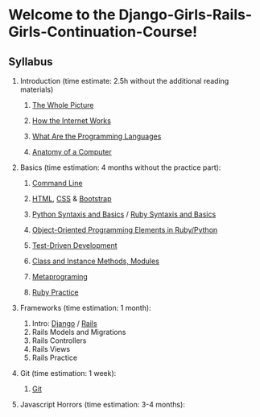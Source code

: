 # Welcome to the Django-Girls-Rails-Girls-Continuation-Course!

## Syllabus

1. Introduction (time estimate: 2.5h without the additional reading materials)

    1. [The Whole Picture](the_whole_picture.md)
  
    2. [How the Internet Works](how_does_the_internet_work.md) 
  
    3. [What Are the Programming Languages](programming_languages.md)
  
    4. [Anatomy of a Computer](anatomy_of_a_computer.md)
    

2. Basics (time estimation: 4 months without the practice part):

    1. [Command Line](command_line.md)
    
    2. [HTML](html.md), [CSS](css.md) & [Bootstrap](bootstrap.md)
    
    3. [Python Syntaxis and Basics](python.md) / [Ruby Syntaxis and Basics](ruby.md)
    
    4. [Object-Oriented Programming Elements in Ruby/Python](oop.md)
    
    5. [Test-Driven Development](tdd.md)
    6. [Class and Instance Methods, Modules](class_methods.md)
    7. [Metaprograming](metaprograming.md)
    8. [Ruby Practice](ruby_practice.md)
    

3. Frameworks (time estimation: 1 month): 

    1. Intro: [Django](django.md) / [Rails](rails.md)
    2. Rails Models and Migrations
    3. Rails Controllers
    4. Rails Views
    5. Rails Practice
    
4. Git (time estimation: 1 week):
    
    1. [Git](git.md)
    

5. Javascript Horrors (time estimation: 3-4 months): 
